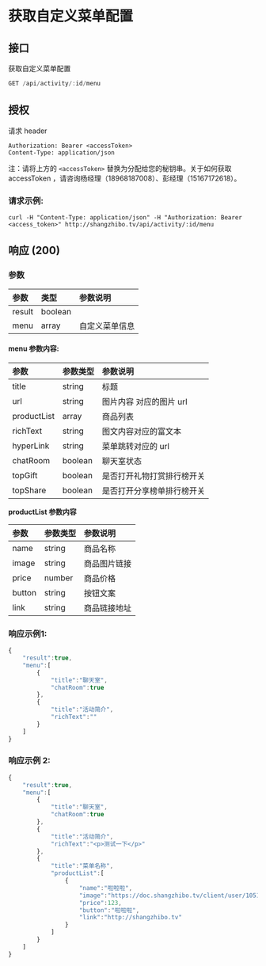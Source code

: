 # 获取自定义菜单配置

## 接口

获取自定义菜单配置

```javascript
GET /api/activity/:id/menu
```

## 授权

请求 header

```http
Authorization: Bearer <accessToken>
Content-Type: application/json
```

注：请将上方的 `<accessToken>` 替换为分配给您的秘钥串。关于如何获取 accessToken ，请咨询杨经理（18968187008）、彭经理（15167172618）。

### 请求示例:

```http
curl -H "Content-Type: application/json" -H "Authorization: Bearer <access_token>" http://shangzhibo.tv/api/activity/:id/menu
```

## 响应 \(200\)

### 参数

| 参数 | 类型 | 参数说明 |
| :--- | :--- | :--- |
| result | boolean |  |
| menu | array | 自定义菜单信息 |

#### menu 参数内容:

| 参数 | 参数类型 | 参数说明 |
| :--- | :--- | :--- |
| title | string | 标题 |
| url | string | 图片内容 对应的图片 url |
| productList | array | 商品列表 |
| richText | string | 图文内容对应的富文本 |
| hyperLink | string | 菜单跳转对应的 url |
| chatRoom | boolean | 聊天室状态 |
| topGift | boolean | 是否打开礼物打赏排行榜开关 |
| topShare | boolean | 是否打开分享榜单排行榜开关 |

**productList 参数内容**

| 参数 | 参数类型 | 参数说明 |
| :--- | :--- | :--- |
| name | string | 商品名称 |
| image | string | 商品图片链接 |
| price | number | 商品价格 |
| button | string | 按钮文案 |
| link | string | 商品链接地址 |

### 响应示例1:

```javascript
{
    "result":true,
    "menu":[
        {
            "title":"聊天室",
            "chatRoom":true
        },
        {
            "title":"活动简介",
            "richText":""
        }
    ]
}
```

### 响应示例 2:

```javascript
{
    "result":true,
    "menu":[
        {
            "title":"聊天室",
            "chatRoom":true
        },
        {
            "title":"活动简介",
            "richText":"<p>测试一下</p>"
        },
        {
            "title":"菜单名称",
            "productList":[
                {
                    "name":"啦啦啦",
                    "image":"https://doc.shangzhibo.tv/client/user/105131/1570764238698/1570764238659_kumo.jpg",
                    "price":123,
                    "button":"啦啦啦",
                    "link":"http://shangzhibo.tv"
                }
            ]
        }
    ]
}
```

